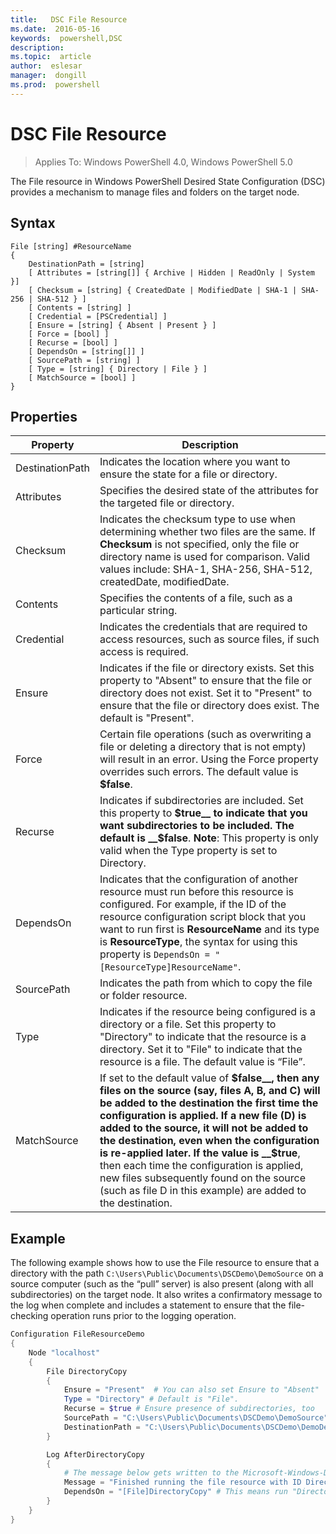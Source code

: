 ```yaml
---
title:   DSC File Resource
ms.date:  2016-05-16
keywords:  powershell,DSC
description:  
ms.topic:  article
author:  eslesar
manager:  dongill
ms.prod:  powershell
---
```


# DSC File Resource

> Applies To: Windows PowerShell 4.0, Windows PowerShell 5.0

The File resource in Windows PowerShell Desired State Configuration (DSC) provides a mechanism to manage files and folders on the target node.

## Syntax
```
File [string] #ResourceName
{
    DestinationPath = [string]
    [ Attributes = [string[]] { Archive | Hidden | ReadOnly | System }]
    [ Checksum = [string] { CreatedDate | ModifiedDate | SHA-1 | SHA-256 | SHA-512 } ]
    [ Contents = [string] ]
    [ Credential = [PSCredential] ]
    [ Ensure = [string] { Absent | Present } ] 
    [ Force = [bool] ]
    [ Recurse = [bool] ]
    [ DependsOn = [string[]] ]
    [ SourcePath = [string] ]
    [ Type = [string] { Directory | File } ] 
    [ MatchSource = [bool] ]
}
```

## Properties

|  Property  |  Description   | 
|---|---| 
| DestinationPath| Indicates the location where you want to ensure the state for a file or directory.| 
| Attributes| Specifies the desired state of the attributes for the targeted file or directory.| 
| Checksum| Indicates the checksum type to use when determining whether two files are the same. If __Checksum__ is not specified, only the file or directory name is used for comparison. Valid values include: SHA-1, SHA-256, SHA-512, createdDate, modifiedDate.| 
| Contents| Specifies the contents of a file, such as a particular string.| 
| Credential| Indicates the credentials that are required to access resources, such as source files, if such access is required.| 
| Ensure| Indicates if the file or directory exists. Set this property to "Absent" to ensure that the file or directory does not exist. Set it to "Present" to ensure that the file or directory does exist. The default is "Present".| 
| Force| Certain file operations (such as overwriting a file or deleting a directory that is not empty) will result in an error. Using the Force property overrides such errors. The default value is __$false__.| 
| Recurse| Indicates if subdirectories are included. Set this property to __$true__ to indicate that you want subdirectories to be included. The default is __$false__. **Note**: This property is only valid when the Type property is set to Directory.| 
| DependsOn | Indicates that the configuration of another resource must run before this resource is configured. For example, if the ID of the resource configuration script block that you want to run first is __ResourceName__ and its type is __ResourceType__, the syntax for using this property is `DependsOn = "[ResourceType]ResourceName"`.| 
| SourcePath| Indicates the path from which to copy the file or folder resource.| 
| Type| Indicates if the resource being configured is a directory or a file. Set this property to "Directory" to indicate that the resource is a directory. Set it to "File" to indicate that the resource is a file. The default value is “File”.| 
| MatchSource| If set to the default value of __$false__, then any files on the source (say, files A, B, and C) will be added to the destination the first time the configuration is applied. If a new file (D) is added to the source, it will not be added to the destination, even when the configuration is re-applied later. If the value is __$true__, then each time the configuration is applied, new files subsequently found on the source (such as file D in this example) are added to the destination.| 

## Example

The following example shows how to use the File resource to ensure that a directory with the path `C:\Users\Public\Documents\DSCDemo\DemoSource` on a source computer (such as the “pull” server) is also present (along with all subdirectories) on the target node. It also writes a confirmatory message to the log when complete and includes a statement to ensure that the file-checking operation runs prior to the logging operation.

```powershell
Configuration FileResourceDemo
{
    Node "localhost"
    {
        File DirectoryCopy
        {
            Ensure = "Present"  # You can also set Ensure to "Absent"
            Type = "Directory" # Default is "File".
            Recurse = $true # Ensure presence of subdirectories, too
            SourcePath = "C:\Users\Public\Documents\DSCDemo\DemoSource"
            DestinationPath = "C:\Users\Public\Documents\DSCDemo\DemoDestination"    
        }

        Log AfterDirectoryCopy
        {
            # The message below gets written to the Microsoft-Windows-Desired State Configuration/Analytic log
            Message = "Finished running the file resource with ID DirectoryCopy"
            DependsOn = "[File]DirectoryCopy" # This means run "DirectoryCopy" first.
        }
    }
}
```

